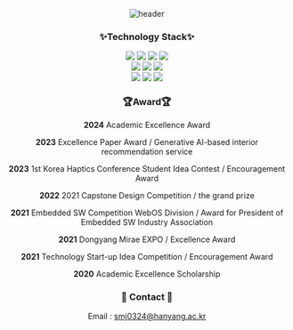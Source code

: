 
<!--
**smj0324/smj0324** is a ✨ _special_ ✨ repository because its `README.md` (this file) appears on your GitHub profile.

Here are some ideas to get you started:
<div align="center">
<img src="https://img.shields.io/badge/Arduino-00979D?style=flat-square&logo=Arduino&logoColor=white"/> 
<img src="https://img.shields.io/badge/Raspberry Pi-A22846?style=flat-square&logo=Raspberry Pi&logoColor=white"/> 
</div>
- 🔭 I’m currently working on ...
- 🌱 I’m currently learning ...
- 👯 I’m looking to collaborate on ...
- 🤔 I’m looking for help with ...
- 💬 Ask me about ...
- 📫 How to reach me: ...
- 😄 Pronouns: ...
- ⚡ Fun fact: ...
-->
<div align="center">
  
![header](https://capsule-render.vercel.app/api?height=250&type=waving&color=auto&text=Hello&fontSize=70&animation=fadeIn&fontAlignY=40&desc=minju's%20GitHub😄&descSize=20&fontColor=FFFFFF)
</div> 

<div align="center">
  
### ✨Technology Stack✨

<div align="center">
<img src="https://img.shields.io/badge/Python-3776AB?style=plastic-square&logo=Python&logoColor=white"/>
<img src="https://img.shields.io/badge/C++-00599C?style=plastic-square&logo=C%2B%2B&logoColor=white"/>
<img src="https://img.shields.io/badge/Kotlin-239120?style=plastic-square&logo=C Sharp&logoColor=white"/>
<img src="https://img.shields.io/badge/Java-1B365D?style=plastic-square&logo=Java&logoColor=white"/>
</div>

<div align="center">
<img src="https://img.shields.io/badge/TensorFlow-FF6F00?style=plastic-square&logo=TensorFlow&logoColor=white"/>
<img src="https://img.shields.io/badge/YOLO-00FFFF?style=plastic-square&logo=YOLO&logoColor=111111"/>
<img src="https://img.shields.io/badge/PyTorch-EE4C2C?style=plastic-square&logo=PyTorch&logoColor=white"/>
</div>
<div align="center">
<img src="https://img.shields.io/badge/firebase-FFCA28?style=plastic-square&logo=firebase&logoColor=white"/>
<img src="https://img.shields.io/badge/Amazon AWS-232F3E?style=plastic-square&logo=Amazon AWS&logoColor=white"/>
<img src="https://img.shields.io/badge/GitHub-181717?style=plastic-square&logo=GitHub&logoColor=white"/>
</div>

<div align="center">

### 🏆Award🏆

**2024** Academic Excellence Award

**2023** Excellence Paper Award / Generative AI-based interior recommendation service

**2023** 1st Korea Haptics Conference Student Idea Contest / Encouragement Award

**2022** 2021 Capstone Design Competition / the grand prize

**2021** Embedded SW Competition WebOS Division / Award for President of Embedded SW Industry Association

**2021** Dongyang Mirae EXPO / Excellence Award

**2021** Technology Start-up Idea Competition / Encouragement Award

**2020** Academic Excellence Scholarship
</div>

<div align="center">

### 💬 Contact 💬

Email : smj0324@hanyang.ac.kr
</div>

